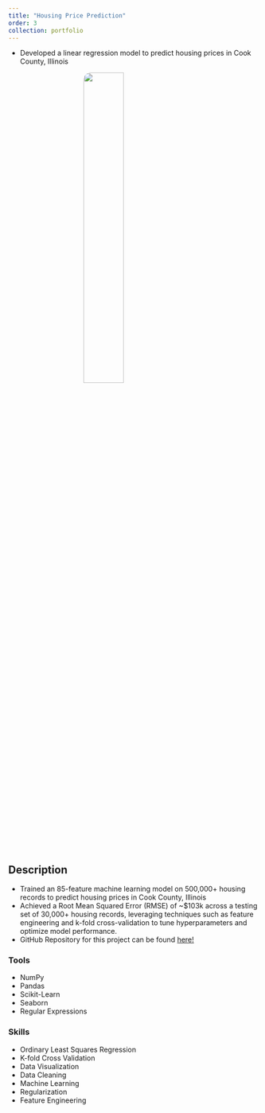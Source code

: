 ```yaml
---
title: "Housing Price Prediction"
order: 3
collection: portfolio
---
```


* Developed a linear regression model to predict housing prices in Cook County, Illinois

<style>
.center {
  display: block;
  margin-left: auto;
  margin-right: auto;
  width: 40%;
  border-radius:15px; 
}
</style>

<img class="center" src='../img/prophecy_properties.png'>

## Description 

* Trained an 85-feature machine learning model on 500,000+ housing records to predict housing prices in Cook County, Illinois
* Achieved a Root Mean Squared Error (RMSE) of ~$103k across a testing set of 30,000+ housing records, leveraging techniques such as feature engineering and k-fold cross-validation to tune hyperparameters and optimize model performance.
* GitHub Repository for this project can be found <a href = "https://github.com/brandonconcepcion/Prophecy-of-Properties" target = "_blank">here!</a>

### Tools
* NumPy
* Pandas
* Scikit-Learn
* Seaborn
* Regular Expressions

### Skills 
* Ordinary Least Squares Regression
* K-fold Cross Validation
* Data Visualization
* Data Cleaning
* Machine Learning
* Regularization
* Feature Engineering



